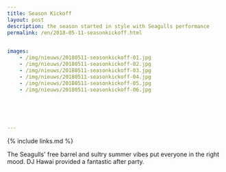 ```yaml
---
title: Season Kickoff
layout: post
description: the season started in style with Seagulls performance
permalink: /en/2018-05-11-seasonkickoff.html

    
images: 
    - /img/nieuws/20180511-seasonkickoff-01.jpg
    - /img/nieuws/20180511-seasonkickoff-02.jpg
    - /img/nieuws/20180511-seasonkickoff-03.jpg
    - /img/nieuws/20180511-seasonkickoff-04.jpg
    - /img/nieuws/20180511-seasonkickoff-05.jpg
    - /img/nieuws/20180511-seasonkickoff-06.jpg
    
    
    
    
    
---
```


{% include links.md %}

The Seagulls' free barrel and sultry summer vibes put everyone in the right mood. DJ Hawai provided a fantastic after party.
